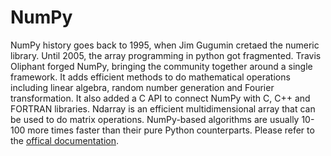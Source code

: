 # NumPy
NumPy history goes back to 1995, when Jim Gugumin cretaed the numeric library. Until 2005, the array programming in python got fragmented. Travis Oliphant forged NumPy, bringing the community together around a single framework. It adds efficient methods to do mathematical operations including linear algebra, random number generation and Fourier transformation. It also added a C API to connect NumPy with C, C++ and FORTRAN libraries. Ndarray is an efficient multidimensional array that can be used to do matrix operations. NumPy-based algorithms are usually 10-100 more times faster than their pure Python counterparts.
Please refer to the [offical documentation](https://numpy.org/).
